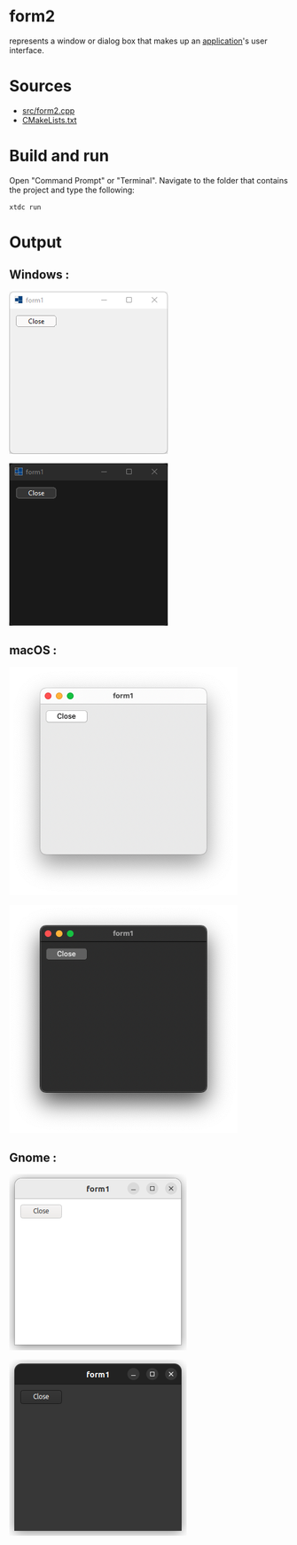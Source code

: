 # form2

represents a window or dialog box that makes up an [application](https://codedocs.xyz/gammasoft71/xtd/classxtd_1_1forms_1_1application.html)'s user interface.

# Sources

* [src/form2.cpp](src/form2.cpp)
* [CMakeLists.txt](CMakeLists.txt)

# Build and run

Open "Command Prompt" or "Terminal". Navigate to the folder that contains the project and type the following:

```shell
xtdc run
```

# Output

## Windows :

![Screenshot](../../../../docs/pictures/examples/form2_w.png)

![Screenshot](../../../../docs/pictures/examples/form2_wd.png)

## macOS :

![Screenshot](../../../../docs/pictures/examples/form2_m.png)

![Screenshot](../../../../docs/pictures/examples/form2_md.png)

## Gnome :

![Screenshot](../../../../docs/pictures/examples/form2_g.png)

![Screenshot](../../../../docs/pictures/examples/form2_gd.png)
